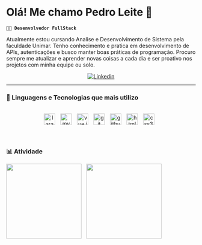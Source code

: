 # Olá! Me chamo Pedro Leite 👋

**`👨‍💻 Desenvolvedor FullStack `**

Atualmente estou cursando Analise e Desenvolvimento de Sistema pela faculdade Unimar. Tenho conhecimento e pratica em desenvolvimento de APIs, autenticações e busco manter boas práticas de programação. Procuro sempre me atualizar e aprender novas coisas a cada dia e ser proativo nos projetos com minha equipe ou solo. 

<p align="center">
    <a href="https://www.linkedin.com/in/pedro-hleite/">
        <img 
            alt="Linkedin" 
            title="Me siga no Linkedin" 
            src="https://img.shields.io/badge/LinkedIn-0077B5?style=for-the-badge&logo=linkedin&logoColor=white"
        />
    </a>
</p>

--- 
<!-- ## Tecnologias mais utilizadas no meu dia -->
### 📌 Linguagens e Tecnologias que mais utilizo

<div style="display: inline_block" align="center">
    <br/>
    <img 
        alt="laravel"
        title="Laravel"
        width="30px"
        style="padding-right: 10px; cursor: pointer"
        src="https://cdn.jsdelivr.net/gh/devicons/devicon@latest/icons/laravel/laravel-original.svg"
    />
    <img 
        alt="mysql"
        title="MySql"
        width="30px"
        style="padding-right: 10px; cursor: pointer"
        src="https://cdn.jsdelivr.net/gh/devicons/devicon@latest/icons/mysql/mysql-original.svg"
    />
    <img 
        alt="vue.js"
        title="Vue.Js"
        width="30px"
        style="padding-right: 10px; cursor: pointer"
       src="https://cdn.jsdelivr.net/gh/devicons/devicon@latest/icons/vuejs/vuejs-original.svg"
    />
    <img 
        alt="git"
        title="Git"
        width="30px"
        style="padding-right: 10px; cursor: pointer"
        src="https://cdn.jsdelivr.net/gh/devicons/devicon@latest/icons/git/git-original.svg"
    />
    <img 
        alt="github"
        title="Github"
        width="30px"
        style="padding-right: 10px; cursor: pointer"
        src="https://cdn.jsdelivr.net/gh/devicons/devicon@latest/icons/github/github-original.svg"
    />
    <img 
        alt="html5"
        title="HTML5"
        width="30px"
        style="padding-right: 10px; cursor: pointer"
       src="https://cdn.jsdelivr.net/gh/devicons/devicon@latest/icons/html5/html5-original.svg"
    />
    <img 
        alt="css3.js"
        title="CSS3"
        width="30px"
        style="padding-right: 10px; cursor: pointer"
       src="https://cdn.jsdelivr.net/gh/devicons/devicon@latest/icons/css3/css3-original.svg" 
    />
</div>
<br/>
<br/>


### 📊 Atividade
<p>
    <img
        align="left"
        height="200"
        style="padding-right: 10px;"
        src="https://github-readme-stats.vercel.app/api?username=Pe-HLeite&show_icons=true&theme=tokyonight&locale=pt-br"
    />
    <img
        align="left"
        height="200"
        style="padding-right: 10px;"
        src="https://github-readme-stats.vercel.app/api/top-langs/?username=Pe-HLeite&theme=tokyonight&layout=compact&custom_title=Tecnologias&langs_count=9"
    />
</p>
